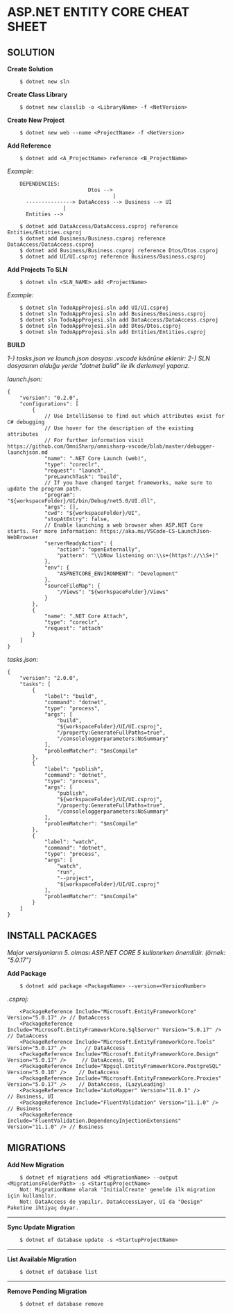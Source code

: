 # ASP.NET ENTITY CORE CHEAT SHEET

## SOLUTION
**Create Solution**
```
	$ dotnet new sln
```

**Create Class Library**
```
	$ dotnet new classlib -o <LibraryName> -f <NetVersion>
```

**Create New Project**
```
	$ dotnet new web --name <ProjectName> -f <NetVersion>
```

**Add Reference**
```
	$ dotnet add <A_ProjectName> reference <B_ProjectName>
```
*Example:*
```
	DEPENDENCIES:
						  Dtos -->
								  |
	  ---------------> DataAccess --> Business --> UI
				  |
	  Entities -->
 
	$ dotnet add DataAccess/DataAccess.csproj reference Entities/Entities.csproj
	$ dotnet add Business/Business.csproj reference DataAccess/DataAccess.csproj
	$ dotnet add Business/Business.csproj reference Dtos/Dtos.csproj
	$ dotnet add UI/UI.csproj reference Business/Business.csproj
```
**Add Projects To SLN**
```
	$ dotnet sln <SLN_NAME> add <ProjectName>
```
*Example:*
```
	$ dotnet sln TodoAppProjesi.sln add UI/UI.csproj
	$ dotnet sln TodoAppProjesi.sln add Business/Business.csproj 
	$ dotnet sln TodoAppProjesi.sln add DataAccess/DataAccess.csproj
	$ dotnet sln TodoAppProjesi.sln add Dtos/Dtos.csproj
	$ dotnet sln TodoAppProjesi.sln add Entities/Entities.csproj
```
**BUILD**

*1-) tasks.json ve launch.json dosyası .vscode klsörüne eklenir:*
*2-) SLN dosyasının olduğu yerde "dotnet build" ile ilk derlemeyi yaparız.*

*launch.json:*
```
{
	"version": "0.2.0",
	"configurations": [
		{
			// Use IntelliSense to find out which attributes exist for C# debugging
			// Use hover for the description of the existing attributes
			// For further information visit https://github.com/OmniSharp/omnisharp-vscode/blob/master/debugger-launchjson.md
			"name": ".NET Core Launch (web)",
			"type": "coreclr",
			"request": "launch",
			"preLaunchTask": "build",
			// If you have changed target frameworks, make sure to update the program path.
			"program": "${workspaceFolder}/UI/bin/Debug/net5.0/UI.dll",
			"args": [],
			"cwd": "${workspaceFolder}/UI",
			"stopAtEntry": false,
			// Enable launching a web browser when ASP.NET Core starts. For more information: https://aka.ms/VSCode-CS-LaunchJson-WebBrowser
			"serverReadyAction": {
				"action": "openExternally",
				"pattern": "\\bNow listening on:\\s+(https?://\\S+)"
			},
			"env": {
				"ASPNETCORE_ENVIRONMENT": "Development"
			},
			"sourceFileMap": {
				"/Views": "${workspaceFolder}/Views"
			}
		},
		{
			"name": ".NET Core Attach",
			"type": "coreclr",
			"request": "attach"
		}
	]
}

```
*tasks.json:*
```
{
	"version": "2.0.0",
	"tasks": [
		{
			"label": "build",
			"command": "dotnet",
			"type": "process",
			"args": [
				"build",
				"${workspaceFolder}/UI/UI.csproj",
				"/property:GenerateFullPaths=true",
				"/consoleloggerparameters:NoSummary"
			],
			"problemMatcher": "$msCompile"
		},
		{
			"label": "publish",
			"command": "dotnet",
			"type": "process",
			"args": [
				"publish",
				"${workspaceFolder}/UI/UI.csproj",
				"/property:GenerateFullPaths=true",
				"/consoleloggerparameters:NoSummary"
			],
			"problemMatcher": "$msCompile"
		},
		{
			"label": "watch",
			"command": "dotnet",
			"type": "process",
			"args": [
				"watch",
				"run",
				"--project",
				"${workspaceFolder}/UI/UI.csproj"
			],
			"problemMatcher": "$msCompile"
		}
	]
}
```

## INSTALL PACKAGES
*Major versiyonların 5. olması ASP.NET CORE 5 kullanırken önemlidir. (örnek: "5.0.17")*

**Add Package**
```
	$ dotnet add package <PackageName> --version=<VersionNumber>
```
*.csproj:*
```
	<PackageReference Include="Microsoft.EntityFrameworkCore" Version="5.0.17" /> // DataAccess
	<PackageReference Include="Microsoft.EntityFrameworkCore.SqlServer" Version="5.0.17" />  // DataAccess
	<PackageReference Include="Microsoft.EntityFrameworkCore.Tools" Version="5.0.17" />      // DataAccess
	<PackageReference Include="Microsoft.EntityFrameworkCore.Design" Version="5.0.17" />     // DataAccess, UI
	<PackageReference Include="Npgsql.EntityFrameworkCore.PostgreSQL" Version="5.0.10" />    // DataAccess
	<PackageReference Include="Microsoft.EntityFrameworkCore.Proxies" Version="5.0.17" />    // DataAccess, (LazyLoading)
	<PackageReference Include="AutoMapper" Version="11.0.1" /> 								 // Business, UI
	<PackageReference Include="FluentValidation" Version="11.1.0" />                         // Business
	<PackageReference Include="FluentValidation.DependencyInjectionExtensions" Version="11.1.0" /> // Business
```

## MIGRATIONS
**Add New Migration**
```
	$ dotnet ef migrations add <MigrationName> --output <MigrationsFolderPath> -s <StartupProjectName>
	Not: MigrationName olarak 'InitialCreate' genelde ilk migration için kullanılır.
	Not: DataAccess de yapılır. DataAccessLayer, UI da "Design" Paketine ihtiyaç duyar.
```
***
**Sync Update Migration**
```
	$ dotnet ef database update -s <StartupProjectName>
```
***
**List Available Migration**
```
	$ dotnet ef database list
```
***
**Remove Pending Migration**
```
	$ dotnet ef database remove
```
